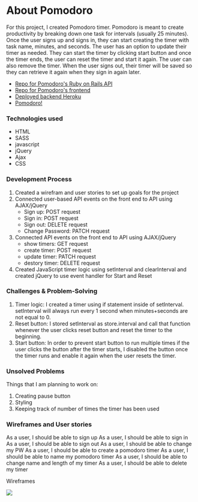 # About Pomodoro
For this project, I created Pomodoro timer. Pomodoro is meant to create productivity by breaking down one task for intervals (usually 25 minutes).
Once the user signs up and signs in, they can start creating the timer with task name, minutes, and seconds. The user has an option to update their timer as needed. They can start the timer by clicking start button and once the timer ends, the user can reset the timer and start it again. The user can also remove the timer. When the user signs out, their timer will be saved so they can retrieve it again when they sign in again later.

- <a href=https://github.com/sookim-Boston/fullstack-backend>Repo for Pomodoro's Ruby on Rails API</a>
- <a href=https://github.com/sookim-Boston/fullstack-frontend>Repo for Pomodoro's frontend </a>
- <a href=https://pomodoro-fullstack.herokuapp.com>Deployed backend Heroku</a>
- <a href=https://sookim-boston.github.io/fullstack-frontend/>Pomodoro!</a>

### Technologies used
- HTML
- SASS
- javascript
- jQuery
- Ajax
- CSS

### Development Process
1. Created a wirefram and user stories to set up goals for the project
2. Connected user-based API events on the front end to API using AJAX/jQuery
     - Sign up: POST request
     - Sign in: POST request
     - Sign out: DELETE request
     - Change Password: PATCH request
3. Connected API events on the front end to API using AJAX/jQuery
    - show timers: GET request
    - create timer: POST request
    - update timer: PATCH request
    - destory timer: DELETE request
4. Created JavaScript timer logic using setInterval and clearInterval and created jQuery to use event handler for Start and Reset

### Challenges & Problem-Solving
1. Timer logic: I created a timer using if statement inside of setInterval. setInterval will always run every 1 second when minutes+seconds are not equal to 0.
2. Reset button: I stored setInterval as store.interval and call that function whenever the user clicks reset button and reset the timer to the beginning.
3. Start button: In order to prevent start button to run multiple times if the user clicks the button after the timer starts, I disabled the button once the timer runs and enable it again when the user resets the timer.

### Unsolved Problems
Things that I am planning to work on:
1. Creating pause button
2. Styling
3. Keeping track of number of times the timer has been used

### Wireframes and User stories
As a user, I should be able to sign up
As a user, I should be able to sign in
As a user, I should be able to sign out
As a user, I should be able to change my PW
As a user, I should be able to create a pomodoro timer
As a user, I should be able to name my pomodoro timer
As a user, I should be able to change name and length of my timer
As a user, I should be able to delete my timer

Wireframes

<img src=https://i.imgur.com/e2LROMm.jpg>

